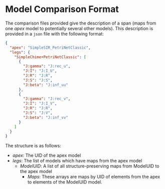 # Model Comparison Format

The comparison files provided give the description of a span (maps from one
*apex* model to potentially several other models). This description is provided
in a `json` file with the following format:
```json
{
  "apex": "SimpleSIR_PetriNetClassic",
  "legs": {
    "SimpleChime+PetriNetClassic": [
      {
        "J:gamma": "J:rec_u",
        "J:I": "J:I_U",
        "J:R": "J:R",
        "J:S": "J:S",
        "J:beta": "J:inf_uu"
      },
      {
        "J:gamma": "J:rec_v",
        "J:I": "J:I_V",
        "J:R": "J:R",
        "J:S": "J:V",
        "J:beta": "J:inf_vv"
      }
    ]
  }
}
```
The structure is as follows:
- *apex*: The UID of the apex model
- *legs*: The list of models which have maps from the apex model
	- *ModelUID*: A list of all structure-preserving maps from ModelUID to the apex model
		- *Maps*: These arrays are maps by UID of elements from the apex to elements of the ModelUID model.
